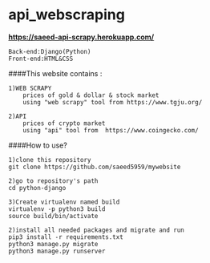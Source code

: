 # api_webscraping

**https://saeed-api-scrapy.herokuapp.com/**
~~~~
Back-end:Django(Python)
Front-end:HTML&CSS
~~~~

####This website contains :

~~~~
1)WEB SCRAPY
    prices of gold & dollar & stock market
    using "web scrapy" tool from https://www.tgju.org/

~~~~

~~~~
2)API
    prices of crypto market
    using "api" tool from  https://www.coingecko.com/

~~~~
####How to use?
~~~~
1)clone this repository
git clone https://github.com/saeed5959/mywebsite

2)go to repository's path
cd python-django

3)Create virtualenv named build
virtualenv -p python3 build
source build/bin/activate

2)install all needed packages and migrate and run
pip3 install -r requirements.txt
python3 manage.py migrate
python3 manage.py runserver